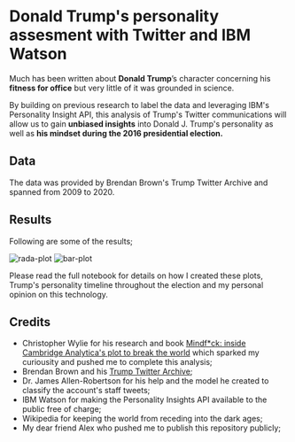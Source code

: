 # Donald Trump's personality assesment with Twitter and IBM Watson

Much has been written about **Donald Trump**’s character concerning his **fitness for office** but very little of it was grounded in science. 

By building on previous research to label the data and leveraging IBM's Personality Insight API, this analysis of Trump's Twitter communications will allow us to gain **unbiased insights** into Donald J. Trump's personality as well as **his mindset during the 2016 presidential election.**

## Data 
The data was provided by Brendan Brown's Trump Twitter Archive and spanned from 2009 to 2020.

## Results
Following are some of the results; 

![rada-plot](https://github.com/Syker-uk/realDonaldTrump/blob/master/doc/radar-plot.png)
![bar-plot](https://github.com/Syker-uk/realDonaldTrump/blob/master/doc/bar-plot.png)

Please read the full notebook for details on how I created these plots, Trump's personality timeline throughout the election and my personal opinion on this technology.  

## Credits
- Christopher Wylie for his research and book [Mindf*ck: inside Cambridge Analytica's plot to break the world](https://www.amazon.co.uk/Mindf-Inside-Cambridge-Analyticas-Break/dp/1788164997) which sparked my curiousity and pushed me to complete this analysis;
- Brendan Brown and his [Trump Twitter Archive](www.trumptwitterarchive.com/about);
- Dr. James Allen-Robertson for his help and the model he created to classify the account's staff tweets;
- IBM Watson for making the Personality Insights API available to the public free of charge;
- Wikipedia for keeping the world from receding into the dark ages;
- My dear friend Alex who pushed me to publish this repository publicly; 
